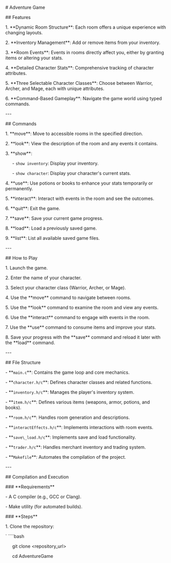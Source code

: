 ﻿\# Adventure Game

\## Features

1\. \*\*Dynamic Room Structure\*\*: Each room offers a unique experience with changing layouts.

2\. \*\*Inventory Management\*\*: Add or remove items from your inventory.

3\. \*\*Room Events\*\*: Events in rooms directly affect you, either by granting items or altering your stats.

4\. \*\*Detailed Character Stats\*\*: Comprehensive tracking of character attributes.

5\. \*\*Three Selectable Character Classes\*\*: Choose between Warrior, Archer, and Mage, each with unique attributes.

6\. \*\*Command-Based Gameplay\*\*: Navigate the game world using typed commands.

\---

\## Commands

1\. \*\*move\*\*: Move to accessible rooms in the specified direction.

2\. \*\*look\*\*: View the description of the room and any events it contains.

3\. \*\*show\*\*:

`   `- `show inventory`: Display your inventory.

`   `- `show character`: Display your character's current stats.

4\. \*\*use\*\*: Use potions or books to enhance your stats temporarily or permanently.

5\. \*\*interact\*\*: Interact with events in the room and see the outcomes.

6\. \*\*quit\*\*: Exit the game.

7\. \*\*save\*\*: Save your current game progress.

8\. \*\*load\*\*: Load a previously saved game.

9\. \*\*list\*\*: List all available saved game files.

\---

\## How to Play

1\. Launch the game.

2\. Enter the name of your character.

3\. Select your character class (Warrior, Archer, or Mage).

4\. Use the \*\*move\*\* command to navigate between rooms.

5\. Use the \*\*look\*\* command to examine the room and view any events.

6\. Use the \*\*interact\*\* command to engage with events in the room.

7\. Use the \*\*use\*\* command to consume items and improve your stats.

8\. Save your progress with the \*\*save\*\* command and reload it later with the \*\*load\*\* command.

\---

\## File Structure

\- \*\*`main.c`\*\*: Contains the game loop and core mechanics.

\- \*\*`character.h/c`\*\*: Defines character classes and related functions.

\- \*\*`inventory.h/c`\*\*: Manages the player's inventory system.

\- \*\*`item.h/c`\*\*: Defines various items (weapons, armor, potions, and books).

\- \*\*`room.h/c`\*\*: Handles room generation and descriptions.

\- \*\*`interactEffects.h/c`\*\*: Implements interactions with room events.

\- \*\*`save\_load.h/c`\*\*: Implements save and load functionality.

\- \*\*`trader.h/c`\*\*: Handles merchant inventory and trading system.

\- \*\*`Makefile`\*\*: Automates the compilation of the project.

\---

\## Compilation and Execution

\### \*\*Requirements\*\*

\- A C compiler (e.g., GCC or Clang).

\- Make utility (for automated builds).

\### \*\*Steps\*\*

1\. Clone the repository:

`   ````bash

`   `git clone <repository\_url>

`   `cd AdventureGame

